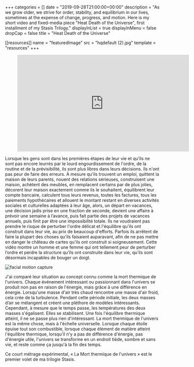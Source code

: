+++
categories = []
date = "2019-09-28T21:00:00+00:00"
description = "As we grow older, we strive for order, stability, and equilibrium in our lives, sometimes at the expense of change, progress, and motion. Here is my short video and fixed-media piece \"Heat Death of the Universe\", first installment of my Stasis Trilogy."
displayInList = true
displayInMenu = false
dropCap = false
title = "Heat Death of the Universe"

[[resources]]
name = "featuredImage"
src = "hqdefault (2).jpg"
template = "resources"
+++

<!-- blank line -->
<figure class="video_container">
  <iframe width="560" height="315" src="https://www.youtube.com/embed/55htpDoB_hI" frameborder="0" allowfullscreen="true">
  </iframe>
</figure>
<!-- blank line -->

Lorsque les gens sont dans les premières étapes de leur vie et qu’ils ne sont pas encore leurrés par le lourd engourdissement de l'ordre, de la routine et de la prévisibilité, ils sont plus libres dans leurs décisions. Ils n'ont pas peur de faire des erreurs. À mesure qu’ils trouvent un emploi, quittent la maison de leurs parents, nouent des relations sérieuses, construisent une maison, achètent des meubles, en remplacent certains par de plus jolies, décorent leur maison exactement comme ils le souhaitent, équilibrent leur compte bancaire, calculent tous leurs revenus, toutes les factures, tous les paiements hypothécaires et allouent le montant restant en diverses activités sociales et culturelles adaptées à leur âge, alors, un départ en vacances, une décision jadis prise en une fraction de seconde, devient une affaire à prévoir une semaine à l’avance, puis fait partie des projets de vacances annuels, puis finit par être une impossibilité totale. Ils ne voudraient pas prendre le risque de perturber l'ordre délicat et l'équilibre qu'ils ont construit dans leur vie, au prix de beaucoup d'efforts. Parfois ils arrêtent de faire la plupart des choses qu'ils faisaient auparavant, afin de ne pas mettre en danger le château de cartes qu'ils ont construit si soigneusement. Cette vidéo montre un homme et une femme qui ont tellement peur de perturber l’ordre et perdre la structure qu’ils ont construite dans leur vie, qu’ils sont désormais incapables de bouger un doigt.

![facial motion capture](face.gif "facial motion capture")

J'ai comparé leur situation au concept connu comme la mort thermique de l'univers. Chaque événement intéressant ou passionnant dans l'univers se produit non pas en raison de l'énergie, mais grâce à une différence en énergie. Lorsqu'une masse d'air très chaud rencontre une masse d'air froid, cela crée de la turbulence. Pendant cette période initiale, les deux masses d’air se mélangent et créent une pléthore de modèles intéressants. Cependant, à mesure que le temps passe, les températures des deux masses s'égalisent. Elles se stabilisent. Une fois l'équilibre thermique atteint, il ne se passe plus rien d'intéressant. La mort thermique de l'univers est la même chose, mais à l'échelle universelle. Lorsque chaque étoile épuise tout son combustible, lorsque chaque élément de matière atteint l'équilibre thermique, lorsqu'il n'y a pas de différence d'énergie, pas d'énergie utile, l'univers se transforme en un endroit tiède, sombre et sans vie, et reste comme ça jusqu'à la fin des temps.

Ce court métrage expérimental, « La Mort thermique de l'univers » est le premier volet de ma trilogie Stasis.

